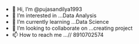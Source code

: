 - 👋 Hi, I’m @pujasandilya1993
- 👀 I’m interested in ...Data Analysis
- 🌱 I’m currently learning ...Data Science
- 💞️ I’m looking to collaborate on ...creating project
- 📫 How to reach me ...// 8910702574

<!---
pujasandilya1993/pujasandilya1993 is a ✨ special ✨ repository because its `README.md` (this file) appears on your GitHub profile.
You can click the Preview link to take a look at your changes.
--->
